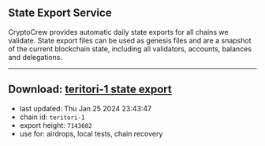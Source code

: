 ## State Export Service
CryptoCrew provides automatic daily state exports for all chains we validate. State export files can be used as genesis files and are a snapshot of the current blockchain state, including all validators, accounts, balances and delegations.

---
**Download: [teritori-1 state export](https://dl.ccvalidators.com/SERVICE/teritori/teritori-1_export_7143602.json)**
---

- last updated: Thu Jan 25 2024 23:43:47
- chain id: `teritori-1`
- export height: `7143602`
- use for: airdrops, local tests, chain recovery
